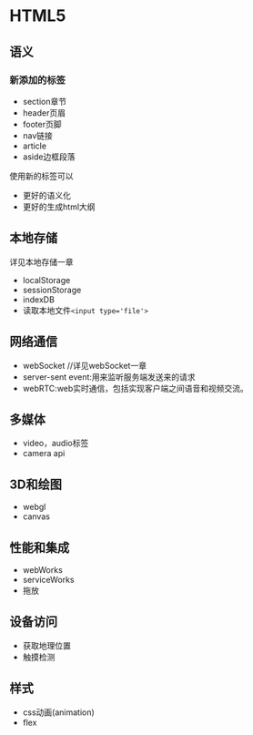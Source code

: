 # HTML5

## 语义

### 新添加的标签

- section章节
- header页眉
- footer页脚
- nav链接
- article
- aside边框段落

使用新的标签可以

- 更好的语义化
- 更好的生成html大纲

## 本地存储

详见本地存储一章

- localStorage
- sessionStorage
- indexDB
- 读取本地文件```<input type='file'>```

## 网络通信

- webSocket //详见webSocket一章
- server-sent event:用来监听服务端发送来的请求
- webRTC:web实时通信，包括实现客户端之间语音和视频交流。

## 多媒体

- video，audio标签
- camera api

## 3D和绘图

- webgl
- canvas

## 性能和集成

- webWorks
- serviceWorks
- 拖放

## 设备访问

- 获取地理位置
- 触摸检测

## 样式

- css动画(animation)
- flex